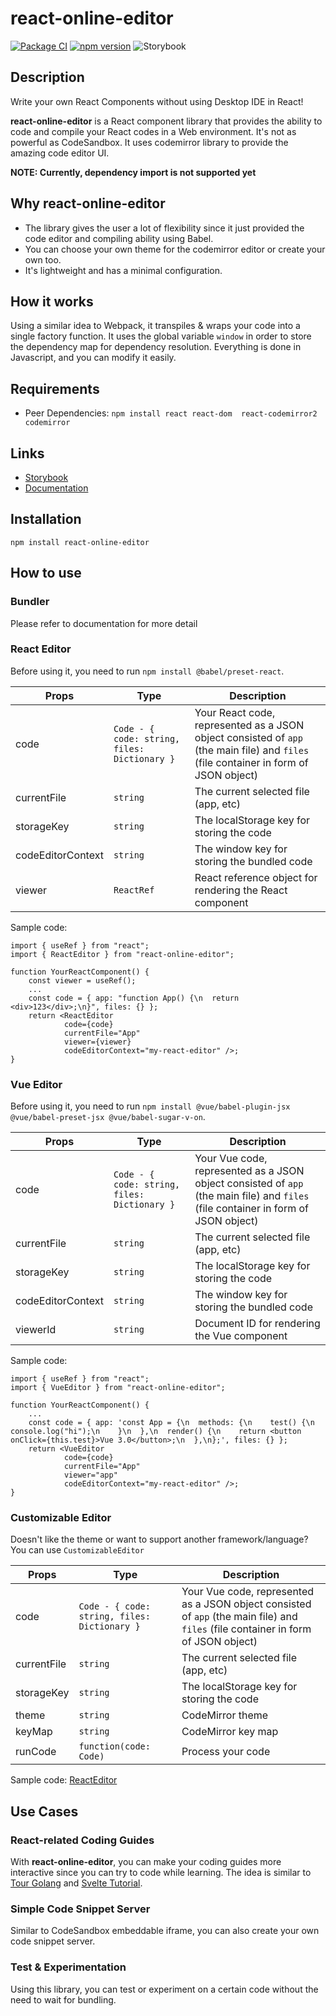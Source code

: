 # react-online-editor 

[![Package CI](https://github.com/haverzard/react-online-editor/actions/workflows/on_release.yml/badge.svg)](https://github.com/haverzard/react-online-editor/actions/workflows/on_release.yml)
[![npm version](https://badge.fury.io/js/react-online-editor.svg)](https://badge.fury.io/js/react-online-editor)
![Storybook](https://raw.githubusercontent.com/storybookjs/brand/059f152ecfa4e9895380cb0e4a1f48cf80311a69/badge/badge-storybook.svg)

## Description
Write your own React Components without using Desktop IDE in React!

**react-online-editor** is a React component library that provides the ability to code and compile your React codes in a Web environment. It's not as powerful as CodeSandbox. It uses codemirror library to provide the amazing code editor UI.

**NOTE: Currently, dependency import is not supported yet**

## Why react-online-editor
- The library gives the user a lot of flexibility since it just provided the code editor and compiling ability using Babel.
- You can choose your own theme for the codemirror editor or create your own too.
- It's lightweight and has a minimal configuration.

## How it works
Using a similar idea to Webpack, it transpiles & wraps your code into a single factory function. It uses the global variable `window` in order to store the dependency map for dependency resolution. Everything is done in Javascript, and you can modify it easily.

## Requirements
- Peer Dependencies: `npm install react react-dom  react-codemirror2 codemirror`

## Links
- [Storybook](https://haverzard.github.io/react-online-editor/storybook/)
- [Documentation](https://haverzard.github.io/react-online-editor/docs/)

## Installation
`npm install react-online-editor`

## How to use
### Bundler
Please refer to documentation for more detail

### React Editor
Before using it, you need to run `npm install @babel/preset-react`.

| Props                      | Type        | Description |
| -------------------------- | ----------- | ----------- |
| code                       | `Code - { code: string, files: Dictionary }` | Your React code, represented as a JSON object consisted of `app` (the main file) and `files` (file container in form of JSON object) |
| currentFile                | `string`    | The current selected file (app, etc) |
| storageKey                 | `string`    | The localStorage key for storing the code |
| codeEditorContext          | `string`    | The window key for storing the bundled code |
| viewer                     | `ReactRef`  | React reference object for rendering the React component |

Sample code:
```
import { useRef } from "react";
import { ReactEditor } from "react-online-editor";

function YourReactComponent() {
    const viewer = useRef();
    ...
    const code = { app: "function App() {\n  return <div>123</div>;\n}", files: {} };
    return <ReactEditor
            code={code}
            currentFile="App"
            viewer={viewer}
            codeEditorContext="my-react-editor" />;
}
```

### Vue Editor
Before using it, you need to run `npm install @vue/babel-plugin-jsx @vue/babel-preset-jsx @vue/babel-sugar-v-on`.

| Props                      | Type        | Description |
| -------------------------- | ----------- | ----------- |
| code                       | `Code - { code: string, files: Dictionary }` | Your Vue code, represented as a JSON object consisted of `app` (the main file) and `files` (file container in form of JSON object) |
| currentFile                | `string`    | The current selected file (app, etc) |
| storageKey                 | `string`    | The localStorage key for storing the code |
| codeEditorContext          | `string`    | The window key for storing the bundled code |
| viewerId                   | `string`    | Document ID for rendering the Vue component |

Sample code:
```
import { useRef } from "react";
import { VueEditor } from "react-online-editor";

function YourReactComponent() {
    ...
    const code = { app: 'const App = {\n  methods: {\n    test() {\n      console.log("hi");\n    }\n  },\n  render() {\n    return <button onClick={this.test}>Vue 3.0</button>;\n  },\n};', files: {} };
    return <VueEditor
            code={code}
            currentFile="App"
            viewer="app"
            codeEditorContext="my-react-editor" />;
}
```

### Customizable Editor
Doesn't like the theme or want to support another framework/language? You can use `CustomizableEditor`

| Props                      | Type        | Description |
| -------------------------- | ----------- | ----------- |
| code                       | `Code - { code: string, files: Dictionary }` | Your Vue code, represented as a JSON object consisted of `app` (the main file) and `files` (file container in form of JSON object) |
| currentFile                | `string`    | The current selected file (app, etc) |
| storageKey                 | `string`    | The localStorage key for storing the code |
| theme                      | `string`    | CodeMirror theme |
| keyMap                     | `string`    | CodeMirror key map |
| runCode                    | `function(code: Code)`    | Process your code |

Sample code: [ReactEditor](https://github.com/haverzard/react-online-editor/blob/master/src/components/editor/ReactEditor.tsx)

## Use Cases
### React-related Coding Guides
With **react-online-editor**, you can make your coding guides more interactive since you can try to code while learning. The idea is similar to [Tour Golang](https://tour.golang.org/) and [Svelte Tutorial](https://svelte.dev/tutorial/basics).

### Simple Code Snippet Server
Similar to CodeSandbox embeddable iframe, you can also create your own code snippet server.

### Test & Experimentation
Using this library, you can test or experiment on a certain code without the need to wait for bundling.
